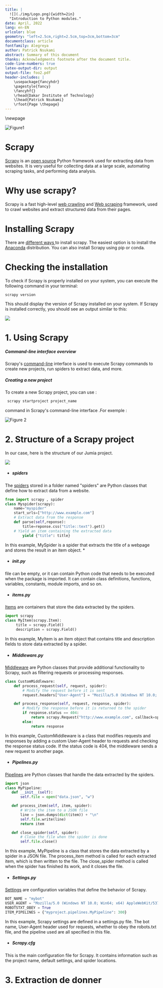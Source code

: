 ```yaml
---
title: |
  ![](./img/Logo.png){width=2in}
  "Introduction to Python modules."
date: April, 2022
lang: en-EN
urlcolor: blue
geometry: "left=2.5cm,right=2.5cm,top=3cm,bottom=3cm"
documentclass: article
fontfamily: Alegreya
author: Patrick Nsukami
abstract: Summary of this document
thanks: Acknowledgments footnote after the document title.
code-line-numbers: true
latex-output-dir: output
output-file: foo2.pdf
header-includes: |
    \usepackage{fancyhdr}
    \pagestyle{fancy}
    \fancyhf{}
    \rhead{Dakar Institute of Technology}
    \lhead{Patrick Nsukami}
    \rfoot{Page \thepage}
---
```



\newpage

![Figure1](img/scrapy.png)

# Scrapy
[Scrapy][1] is an [open source][2] Python framework used for extracting data from websites. It is very useful for collecting data at a large scale, automating scraping tasks, and performing data analysis.
# Why use scrapy?
Scrapy is a fast high-level [web crawling][3] and [Web scraping][4] framework, used to crawl websites and extract structured data from their pages.
# Installing Scrapy
There are [different ways ][5] to install scrapy. The easiest option is to install the [Anaconda][6] distribution. You can also install Scrapy  using pip or conda.
# Checking the installation
To check if Scrapy is properly installed on your system, you can execute the following command in your terminal:
```plaintext
scrapy version
```
This should display the version of Scrapy installed on your system. If Scrapy is installed correctly, you should see an output similar to this:

![](img/Capture.png)

# 1.  Using Scrapy 
##### Command-line interface overview

  Scrapy's [command-line][7] interface is used to execute Scrapy commands to create new projects, run spiders to extract data, and more.
##### Creating a new project
  To create a new Scrapy project, you can use :
```python
 scrapy startproject project_name
```
command in Scrapy's command-line interface .For exemple :

![Figure 2](img/caput1.png)
# 2. Structure of a Scrapy project 
In our case, here is the structure of our Jumia project.

![](img/Caput2.png)
* #####   spiders  

 The [spiders][8] stored in a folder named "spiders" are Python classes that define how to extract data from a website.
 
```python
from import scrapy , spider
class Myspider(scrapy):
    name="myspider"
    start_urls=["http://www.example.com"]
    # Extract data from the response
    def parse(self,reponse):
        title=reponse.css("title::text").get()
    # Yield an item containing the extracted data
        yield {"title": title}
```
In this example, MySpider is a spider that extracts the title of a webpage and stores the result in an item object.
* 
* ##### __init__.py
file can be empty, or it can contain Python code that needs to be executed when the package is imported. It can contain class definitions, functions, variables, constants, module imports, and so on.
* #####  items.py
[Items][9] are containers that store the data extracted by the spiders.
```python
import scrapy
class MyItem(scrapy.Item):
     title = scrapy.Field()
     description = scrapy.Field()
```
In this example, MyItem is an item object that contains title and description fields to store data extracted by a spider.
* #####  Middleware.py
[Middleware][10] are Python classes that provide additional functionality to Scrapy, such as filtering requests or processing responses.
```python
class CustomMiddleware:
    def process_request(self, request, spider):
        # Modify the request before it is sent
        request.headers["User-Agent"] = "Mozilla/5.0 (Windows NT 10.0; Win64; x64) AppleWebKit/537.36 (KHTML, like Gecko) Chrome/58.0.3029.110 Safari/537.36"

    def process_response(self, request, response, spider):
        # Modify the response before it is returned to the spider
        if response.status == 404:
            return scrapy.Request("http://www.example.com", callback=spider.parse_error)
        else:
            return response
```
In this example, CustomMiddleware is a class that modifies requests and responses by adding a custom User-Agent header to requests and checking the response status code. If the status code is 404, the middleware sends a new request to another page.
* ##### Pipelines.py
 [Pipelines][11] are Python classes that handle the data extracted by the spiders.
 ```python
import json
class MyPipeline:
    def __init__(self):
        self.file = open("data.json", "w")

    def process_item(self, item, spider):
        # Write the item to a JSON file
        line = json.dumps(dict(item)) + "\n"
        self.file.write(line)
        return item

    def close_spider(self, spider):
        # Close the file when the spider is done
        self.file.close()
```
In this example, MyPipeline is a class that stores the data extracted by a spider in a JSON file. The process_item method is called for each extracted item, which is then written to the file. The close_spider method is called when the spider has finished its work, and it closes the file.
* ##### Settings.py
[Settings][12] are configuration variables that define the behavior of Scrapy.
```python
BOT_NAME = "mybot"
USER_AGENT = "Mozilla/5.0 (Windows NT 10.0; Win64; x64) AppleWebKit/537.36 (KHTML, like Gecko) Chrome/58.0.3029.110 Safari/537.36"
ROBOTSTXT_OBEY = True
ITEM_PIPELINES = {"myproject.pipelines.MyPipeline": 300}
```
In this example, Scrapy settings are defined in a settings.py file. The bot name, User-Agent header used for requests, whether to obey the robots.txt file, and the pipeline used are all specified in this file.
* ##### Scrapy.cfg
This is the main configuration file for Scrapy. It contains information such as the project name, default settings, and spider locations.
# 3. Extraction de donner
  [1]: https://docs.scrapy.org/en/latest/topics/item-pipeline.html
  [2]: https://docs.scrapy.org/en/latest/topics/item-pipeline.html
  [3]: https://docs.scrapy.org/en/latest/topics/item-pipeline.html
  [4]: https://docs.scrapy.org/en/latest/topics/item-pipeline.html
  [5]: https://docs.scrapy.org/en/latest/topics/item-pipeline.html
  [6]: https://docs.scrapy.org/en/latest/topics/item-pipeline.html
  [7]: https://docs.scrapy.org/en/latest/topics/item-pipeline.html
  [8]: https://docs.scrapy.org/en/latest/topics/item-pipeline.html
  [9]: https://docs.scrapy.org/en/latest/topics/item-pipeline.html
  [10]: https://docs.scrapy.org/en/latest/topics/item-pipeline.html
  [11]: https://docs.scrapy.org/en/latest/topics/item-pipeline.html
  [12]: https://docs.scrapy.org/en/latest/topics/settings.html
